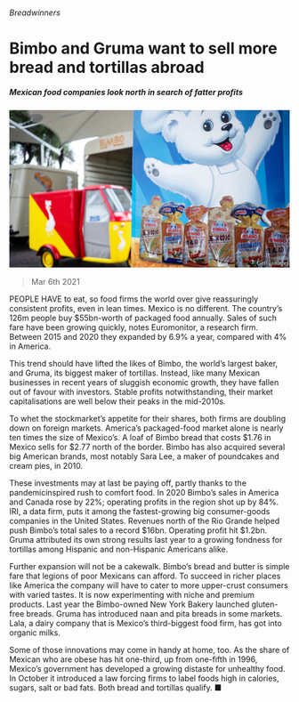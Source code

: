 ###### Breadwinners

# Bimbo and Gruma want to sell more bread and tortillas abroad 

##### Mexican food companies look north in search of fatter profits 

![image](images/20210306_WBP003_0.jpg) 

> Mar 6th 2021 


PEOPLE HAVE to eat, so food firms the world over give reassuringly consistent profits, even in lean times. Mexico is no different. The country’s 126m people buy $55bn-worth of packaged food annually. Sales of such fare have been growing quickly, notes Euromonitor, a research firm. Between 2015 and 2020 they expanded by 6.9% a year, compared with 4% in America.


This trend should have lifted the likes of Bimbo, the world’s largest baker, and Gruma, its biggest maker of tortillas. Instead, like many Mexican businesses in recent years of sluggish economic growth, they have fallen out of favour with investors. Stable profits notwithstanding, their market capitalisations are well below their peaks in the mid-2010s.



To whet the stockmarket’s appetite for their shares, both firms are doubling down on foreign markets. America’s packaged-food market alone is nearly ten times the size of Mexico’s. A loaf of Bimbo bread that costs $1.76 in Mexico sells for $2.77 north of the border. Bimbo has also acquired several big American brands, most notably Sara Lee, a maker of poundcakes and cream pies, in 2010.


These investments may at last be paying off, partly thanks to the pandemicinspired rush to comfort food. In 2020 Bimbo’s sales in America and Canada rose by 22%; operating profits in the region shot up by 84%. IRI, a data firm, puts it among the fastest-growing big consumer-goods companies in the United States. Revenues north of the Rio Grande helped push Bimbo’s total sales to a record $16bn. Operating profit hit $1.2bn. Gruma attributed its own strong results last year to a growing fondness for tortillas among Hispanic and non-Hispanic Americans alike.


Further expansion will not be a cakewalk. Bimbo’s bread and butter is simple fare that legions of poor Mexicans can afford. To succeed in richer places like America the company will have to cater to more upper-crust consumers with varied tastes. It is now experimenting with niche and premium products. Last year the Bimbo-owned New York Bakery launched gluten-free breads. Gruma has introduced naan and pita breads in some markets. Lala, a dairy company that is Mexico’s third-biggest food firm, has got into organic milks.


Some of those innovations may come in handy at home, too. As the share of Mexican who are obese has hit one-third, up from one-fifth in 1996, Mexico’s government has developed a growing distaste for unhealthy food. In October it introduced a law forcing firms to label foods high in calories, sugars, salt or bad fats. Both bread and tortillas qualify. ■


